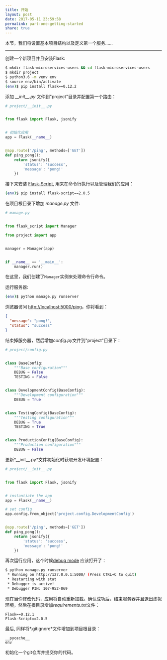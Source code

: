 ```yaml
---
title: 开始
layout: post
date: 2017-05-11 23:59:58
permalink: part-one-getting-started
share: true
---
```


本节，我们将设置基本项目结构以及定义第一个服务……

---

创建一个新项目并且安装Flask:

```sh
$ mkdir flask-microservices-users && cd flask-microservices-users
$ mkdir project
$ python3.6 -m venv env
$ source env/bin/activate
(env)$ pip install flask==0.12.2
```
添加 *\_\_init\_\_.py* 文件到"project"目录并配置第一个路由：

```python
# project/__init__.py


from flask import Flask, jsonify


# 初始化应用
app = Flask(__name__)


@app.route('/ping', methods=['GET'])
def ping_pong():
    return jsonify({
        'status': 'success',
        'message': 'pong!'
    })
```

接下来安装 [Flask-Script](https://flask-script.readthedocs.io/en/latest/), 用来在命令行执行以及管理我们的应用：

```sh
(env)$ pip install flask-script==2.0.5
```

在项目根目录下增加 *manage.py* 文件:

```python
# manage.py


from flask_script import Manager

from project import app


manager = Manager(app)


if __name__ == '__main__':
    manager.run()
```

在这里，我们创建了`Manager`实例来处理命令行命令。

运行服务器:

```sh
(env)$ python manage.py runserver
```

浏览器访问 [http://localhost:5000/ping](http://localhost:5000/ping)，你将看到：

```json
{
  "message": "pong!",
  "status": "success"
}
```

结束掉服务器，然后增加*config.py*文件到"project"目录下：

```python
# project/config.py


class BaseConfig:
    """Base configuration"""
    DEBUG = False
    TESTING = False


class DevelopmentConfig(BaseConfig):
    """Development configuration"""
    DEBUG = True


class TestingConfig(BaseConfig):
    """Testing configuration"""
    DEBUG = True
    TESTING = True


class ProductionConfig(BaseConfig):
    """Production configuration"""
    DEBUG = False
```

更新*\_\_init\_\_.py*文件初始化时获取开发环境配置：

```python
# project/__init__.py


from flask import Flask, jsonify


# instantiate the app
app = Flask(__name__)

# set config
app.config.from_object('project.config.DevelopmentConfig')


@app.route('/ping', methods=['GET'])
def ping_pong():
    return jsonify({
        'status': 'success',
        'message': 'pong!'
    })
```

再次运行应用，这个时候[debug mode](http://flask.pocoo.org/docs/0.12/quickstart/#debug-mode) 应该打开了：

```sh
$ python manage.py runserver
 * Running on http://127.0.0.1:5000/ (Press CTRL+C to quit)
 * Restarting with stat
 * Debugger is active!
 * Debugger PIN: 107-952-069
```

现在当你修改代码，应用将自动重新加载。确认成功后，结束服务器并且退出虚拟环境，然后在根目录增加*requirements.txt*文件：


```
Flask==0.12.1
Flask-Script==2.0.5
```

最后, 同样将*.gitignore*文件增加到项目根目录：

```
__pycache__
env
```

初始化一个git仓库并提交你的代码。
